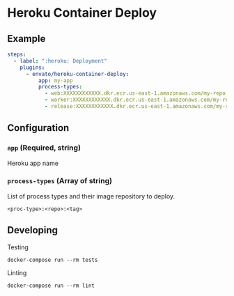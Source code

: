 # Heroku Container Deploy

## Example

```yml
steps:
  - label: ":heroku: Deployment"
    plugins:
      - envato/heroku-container-deploy:
          app: my-app
          process-types:
            - web:XXXXXXXXXXXX.dkr.ecr.us-east-1.amazonaws.com/my-repo:heroku-web-${BUILDKITE_COMMIT}
            - worker:XXXXXXXXXXXX.dkr.ecr.us-east-1.amazonaws.com/my-repo:heroku-worker-${BUILDKITE_COMMIT}
            - release:XXXXXXXXXXXX.dkr.ecr.us-east-1.amazonaws.com/my-repo:heroku-release-${BUILDKITE_COMMIT}
```

## Configuration

### `app` (Required, string)

Heroku app name

### `process-types` (Array of string)

List of process types and their image repository to deploy.

```
<proc-type>:<repo>:<tag>
```

## Developing

Testing

```shell
docker-compose run --rm tests
```

Linting

```shell
docker-compose run --rm lint
```

